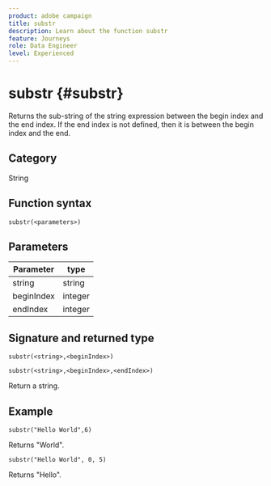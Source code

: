 ```yaml
---
product: adobe campaign
title: substr
description: Learn about the function substr
feature: Journeys
role: Data Engineer
level: Experienced
---
```

# substr {#substr}

Returns the sub-string of the string expression between the begin index and the end index. If the end index is not defined, then it is between the begin index and the end.

## Category

String

## Function syntax

`substr(<parameters>)`

## Parameters

| Parameter  | type |
|-------------|----------|
| string | string |
| beginIndex | integer |
| endIndex | integer |

## Signature and returned type

`substr(<string>,<beginIndex>)`

`substr(<string>,<beginIndex>,<endIndex>)`

Return a string.

## Example

`substr("Hello World",6)`

Returns "World".

`substr("Hello World", 0, 5)`

Returns "Hello".
